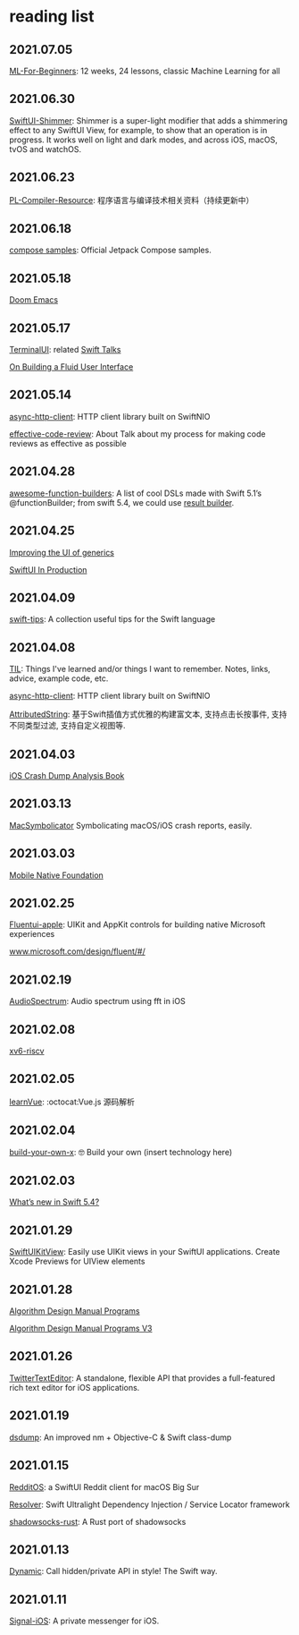 # reading list

## 2021.07.05

[ML-For-Beginners](https://github.com/microsoft/ML-For-Beginners): 12 weeks, 24 lessons, classic Machine Learning for all


## 2021.06.30

[SwiftUI-Shimmer](https://github.com/markiv/SwiftUI-Shimmer): Shimmer is a super-light modifier that adds a shimmering effect to any SwiftUI View, for example, to show that an operation is in progress. It works well on light and dark modes, and across iOS, macOS, tvOS and watchOS.

## 2021.06.23

[PL-Compiler-Resource](https://github.com/shining1984/PL-Compiler-Resource): 程序语言与编译技术相关资料（持续更新中）

## 2021.06.18

[compose samples](https://github.com/android/compose-samples): Official Jetpack Compose samples.

## 2021.05.18

[Doom Emacs](https://github.com/hlissner/doom-emacs)

## 2021.05.17

[TerminalUI](https://github.com/chriseidhof/TerminalUI): related [Swift Talks](https://talk.objc.io/collections/swiftui-layout-explained)

[On Building a Fluid User Interface](https://about.instagram.com/blog/engineering/on-building-a-fluid-user-interface)

## 2021.05.14

[async-http-client](https://github.com/swift-server/async-http-client): HTTP client library built on SwiftNIO

[effective-code-review](https://github.com/jspahrsummers/effective-code-review/blob/main/Effective%20Code%20Review.md): About
Talk about my process for making code reviews as effective as possible


## 2021.04.28

[awesome-function-builders](https://github.com/carson-katri/awesome-function-builders): A list of cool DSLs made with Swift 5.1’s @functionBuilder; from swift 5.4, we could use [result builder](https://github.com/apple/swift-evolution/blob/main/proposals/0289-result-builders.md).

## 2021.04.25

[Improving the UI of generics](https://forums.swift.org/t/improving-the-ui-of-generics/22814)

[SwiftUI In Production](https://pspdfkit.com/blog/2021/swiftui-in-production/)


## 2021.04.09
[swift-tips](https://github.com/vincent-pradeilles/swift-tips): A collection useful tips for the Swift language

## 2021.04.08
[TIL](https://github.com/jessesquires/TIL): Things I've learned and/or things I want to remember. Notes, links, advice, example code, etc.

[async-http-client](https://github.com/swift-server/async-http-client): HTTP client library built on SwiftNIO

[AttributedString](https://github.com/lixiang1994/AttributedString): 基于Swift插值方式优雅的构建富文本, 支持点击长按事件, 支持不同类型过滤, 支持自定义视图等.



## 2021.04.03
[iOS Crash Dump Analysis Book](https://github.com/faisalmemon/ios-crash-dump-analysis-book)

## 2021.03.13
[MacSymbolicator](https://github.com/inket/MacSymbolicator) Symbolicating macOS/iOS crash reports, easily.

## 2021.03.03

[Mobile Native Foundation](https://github.com/MobileNativeFoundation/discussions/discussions)

## 2021.02.25
[Fluentui-apple](https://github.com/microsoft/fluentui-apple): UIKit and AppKit controls for building native Microsoft experiences

www.microsoft.com/design/fluent/#/

## 2021.02.19
[AudioSpectrum](https://github.com/potato04/AudioSpectrum):  Audio spectrum using fft in iOS 

## 2021.02.08

[xv6-riscv](https://github.com/mit-pdos/xv6-riscv)

## 2021.02.05

[learnVue](https://github.com/answershuto/learnVue): :octocat:Vue.js 源码解析 

## 2021.02.04

[build-your-own-x](https://github.com/danistefanovic/build-your-own-x): 🤓 Build your own (insert technology here) 

## 2021.02.03

[What’s new in Swift 5.4?](https://github.com/twostraws/whats-new-in-swift-5-4)

## 2021.01.29
[SwiftUIKitView](https://github.com/AvdLee/SwiftUIKitView): Easily use UIKit views in your SwiftUI applications. Create Xcode Previews for UIView elements 

## 2021.01.28
[Algorithm Design Manual Programs](https://github.com/SkienaBooks/Algorithm-Design-Manual-Programs)

[Algorithm Design Manual Programs V3](https://github.com/SkienaBook/Algorithm-Design-Manual-Programs-V3)

## 2021.01.26
[TwitterTextEditor](https://github.com/twitter/TwitterTextEditor): A standalone, flexible API that provides a full-featured rich text editor for iOS applications.


## 2021.01.19
[dsdump](https://github.com/DerekSelander/dsdump): An improved nm + Objective-C & Swift class-dump

## 2021.01.15
[RedditOS](https://github.com/Dimillian/RedditOS): a SwiftUI Reddit client for macOS Big Sur

[Resolver](https://github.com/hmlongco/Resolver):  Swift Ultralight Dependency Injection / Service Locator framework 

[shadowsocks-rust](https://github.com/shadowsocks/shadowsocks-rust):  A Rust port of shadowsocks 


## 2021.01.13
[Dynamic](https://github.com/mhdhejazi/Dynamic): Call hidden/private API in style! The Swift way. 

## 2021.01.11

[Signal-iOS](https://github.com/signalapp/Signal-iOS):  A private messenger for iOS. 
